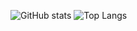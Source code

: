 ![GitHub stats](https://github-readme-stats.vercel.app/api?username=thaonv-0510&show_icons=true&theme=vision-friendly-dark)
![Top Langs](https://github-readme-stats.vercel.app/api/top-langs/?username=thaonv-0510&langs_count=10&layout=compact&theme=vision-friendly-dark)
